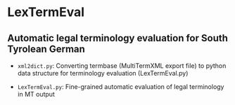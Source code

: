 # LexTermEval
## Automatic legal terminology evaluation for South Tyrolean German

- `xml2dict.py`:   	Converting termbase (MultiTermXML export file) to python data structure for terminology evaluation (LexTermEval.py)

- `LexTermEval.py`:   Fine-grained automatic evaluation of legal terminology in MT output

